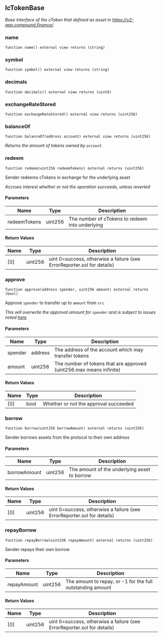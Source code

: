## IcTokenBase

_Base Interface of the cToken that defined as asset in https://v2-app.compound.finance/_

### name

```solidity
function name() external view returns (string)
```

### symbol

```solidity
function symbol() external view returns (string)
```

### decimals

```solidity
function decimals() external view returns (uint8)
```

### exchangeRateStored

```solidity
function exchangeRateStored() external view returns (uint256)
```

### balanceOf

```solidity
function balanceOf(address account) external view returns (uint256)
```

_Returns the amount of tokens owned by `account`._

### redeem

```solidity
function redeem(uint256 redeemTokens) external returns (uint256)
```

Sender redeems cTokens in exchange for the underlying asset

_Accrues interest whether or not the operation succeeds, unless reverted_

#### Parameters

| Name | Type | Description |
| ---- | ---- | ----------- |
| redeemTokens | uint256 | The number of cTokens to redeem into underlying |

#### Return Values

| Name | Type | Description |
| ---- | ---- | ----------- |
| [0] | uint256 | uint 0=success, otherwise a failure (see ErrorReporter.sol for details) |

### approve

```solidity
function approve(address spender, uint256 amount) external returns (bool)
```

Approve `spender` to transfer up to `amount` from `src`

_This will overwrite the approval amount for `spender`
 and is subject to issues noted [here](https://eips.ethereum.org/EIPS/eip-20#approve)_

#### Parameters

| Name | Type | Description |
| ---- | ---- | ----------- |
| spender | address | The address of the account which may transfer tokens |
| amount | uint256 | The number of tokens that are approved (uint256.max means infinite) |

#### Return Values

| Name | Type | Description |
| ---- | ---- | ----------- |
| [0] | bool | Whether or not the approval succeeded |

### borrow

```solidity
function borrow(uint256 borrowAmount) external returns (uint256)
```

Sender borrows assets from the protocol to their own address

#### Parameters

| Name | Type | Description |
| ---- | ---- | ----------- |
| borrowAmount | uint256 | The amount of the underlying asset to borrow |

#### Return Values

| Name | Type | Description |
| ---- | ---- | ----------- |
| [0] | uint256 | uint 0=success, otherwise a failure (see ErrorReporter.sol for details) |

### repayBorrow

```solidity
function repayBorrow(uint256 repayAmount) external returns (uint256)
```

Sender repays their own borrow

#### Parameters

| Name | Type | Description |
| ---- | ---- | ----------- |
| repayAmount | uint256 | The amount to repay, or -1 for the full outstanding amount |

#### Return Values

| Name | Type | Description |
| ---- | ---- | ----------- |
| [0] | uint256 | uint 0=success, otherwise a failure (see ErrorReporter.sol for details) |

